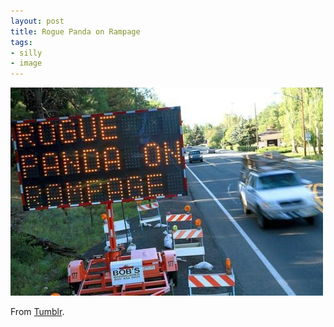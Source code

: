 ```yaml
---
layout: post
title: Rogue Panda on Rampage
tags:
- silly
- image
---
```


![Rogue Panda on Rampage](/assets/posts/rogue-panda-rampage.jpg "Rogue Panda on Rampage")

From [Tumblr](http://adventuresofashortperson.tumblr.com/post/9341469458).
